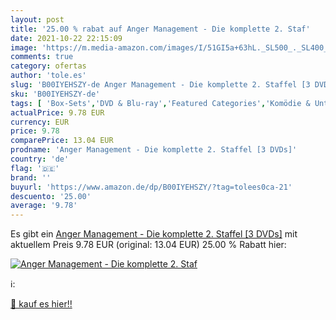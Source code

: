 ```yaml
---
layout: post
title: '25.00 % rabat auf Anger Management - Die komplette 2. Staf'
date: 2021-10-22 22:15:09
image: 'https://m.media-amazon.com/images/I/51GI5a+63hL._SL500_._SL400_.jpg'
comments: true
category: ofertas
author: 'tole.es'
slug: 'B00IYEHSZY-de Anger Management - Die komplette 2. Staffel [3 DVDs]'
sku: 'B00IYEHSZY-de'
tags: [ 'Box-Sets','DVD & Blu-ray','Featured Categories','Komödie & Unterhaltung','Serien & TV-Produktionen', ]
actualPrice: 9.78 EUR
currency: EUR
price: 9.78
comparePrice: 13.04 EUR
prodname: 'Anger Management - Die komplette 2. Staffel [3 DVDs]'
country: 'de'
flag: '🇩🇪'
brand: ''
buyurl: 'https://www.amazon.de/dp/B00IYEHSZY/?tag=tolees0ca-21'
descuento: '25.00'
average: '9.78'
---
```


Es gibt ein [Anger Management - Die komplette 2. Staffel [3 DVDs]](https://www.amazon.de/dp/B00IYEHSZY/?tag=tolees0ca-21) mit aktuellem Preis 9.78 EUR (original: 13.04 EUR) 25.00 % Rabatt hier:

[![Anger Management - Die komplette 2. Staf](https://m.media-amazon.com/images/I/51GI5a+63hL._SL500_._SL400_.jpg)](https://www.amazon.de/dp/B00IYEHSZY/?tag=tolees0ca-21)

ℹ️:


[🛒 kauf es hier!!](https://www.amazon.de/dp/B00IYEHSZY/?tag=tolees0ca-21)
